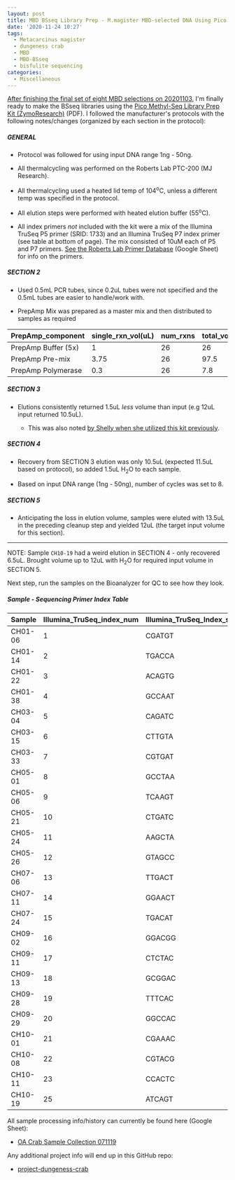 ```yaml
---
layout: post
title: MBD BSseq Library Prep - M.magister MBD-selected DNA Using Pico Methyl-Seq Kit
date: '2020-11-24 10:27'
tags:
  - Metacarcinus magister
  - dungeness crab
  - MBD
  - MBD-BSseq
  - bisfulite sequencing
categories:
  - Miscellaneous
---
```

[After finishing the final set of eight MBD selections on 20201103](https://robertslab.github.io/sams-notebook/2020/11/03/MBD-Selection-M.magister-Sheared-Gill-gDNA-16-of-24-Samples-Set-3-of-3.html), I'm finally ready to make the BSseq libraries using the [Pico Methyl-Seq Library Prep Kit (ZymoResearch)](https://github.com/RobertsLab/resources/blob/master/protocols/Commercial_Protocols/ZymoResearch_PicoMethylseq.pdf) (PDF). I followed the manufacturer's protocols with the following notes/changes (organized by each section in the protocol):

##### GENERAL

- Protocol was followed for using input DNA range 1ng - 50ng.

- All thermalcycling was performed on the Roberts Lab PTC-200 (MJ Research).

- All thermalcycling used a heated lid temp of 104<sup>o</sup>C, unless a different temp was specified in the protocol.

- All elution steps were performed with heated elution buffer (55<sup>o</sup>C).

- All index primers _not_ included with the kit were a mix of the Illumina TruSeq P5 primer (SRID: 1733) and an Illumina TruSeq P7 index primer (see table at bottom of page). The mix consisted of 10uM each of P5 and P7 primers. [See the Roberts Lab Primer Database](https://docs.google.com/spreadsheets/d/14m2kkFhxcoKWWIGoAD_7VOVsAg9wilME2UcSLqfnqLI/edit?usp=sharing) (Google Sheet) for info on the primers.

##### SECTION 2

- Used 0.5mL PCR tubes, since 0.2uL tubes were not specified and the 0.5mL tubes are easier to handle/work with.

- PrepAmp Mix was prepared as a master mix and then distributed to samples as required

| PrepAmp_component   | single_rxn_vol(uL) | num_rxns | total_vol(uL) |
|---------------------|--------------------|----------|---------------|
| PrepAmp Buffer (5x) | 1                  | 26       | 26            |
| PrepAmp Pre-mix     | 3.75               | 26       | 97.5          |
| PrepAmp Polymerase  | 0.3                | 26       | 7.8           |

##### SECTION 3

- Elutions consistently returned 1.5uL _less_ volume than input (e.g 12uL input returned 10.5uL).

  - This was also noted [by Shelly when she utilized this kit previously](https://shellytrigg.github.io/122th-post/).

##### SECTION 4

- Recovery from SECTION 3 elution was only 10.5uL (expected 11.5uL based on protocol), so added 1.5uL H<sub>2</sub>O to each sample.

- Based on input DNA range (1ng - 50ng), number of cycles was set to 8.

##### SECTION 5

- Anticipating the loss in elution volume, samples were eluted with 13.5uL in the preceding cleanup step and yielded 12uL (the target input volume for this section).

---

NOTE: Sample `CH10-19` had a weird elution in SECTION 4 - only recovered 6.5uL. Brought volume up to 12uL with H<sub>2</sub>O for required input volume in SECTION 5.

Next step, run the samples on the Bioanalyzer for QC to see how they look.



##### Sample - Sequencing Primer Index Table

| Sample  | Illumina_TruSeq_index_num | Illumina_TruSeq_Index_seq | SRID/ZymoID |
|---------|---------------------------|---------------------------|-------------|
| CH01-06 | 1                         | CGATGT                    | 1732        |
| CH01-14 | 2                         | TGACCA                    | A           |
| CH01-22 | 3                         | ACAGTG                    | 1731        |
| CH01-38 | 4                         | GCCAAT                    | B           |
| CH03-04 | 5                         | CAGATC                    | C           |
| CH03-15 | 6                         | CTTGTA                    | D           |
| CH03-33 | 7                         | CGTGAT                    | E           |
| CH05-01 | 8                         | GCCTAA                    | 1730        |
| CH05-06 | 9                         | TCAAGT                    | 1729        |
| CH05-21 | 10                        | CTGATC                    | 1728        |
| CH05-24 | 11                        | AAGCTA                    | 1727        |
| CH05-26 | 12                        | GTAGCC                    | F           |
| CH07-06 | 13                        | TTGACT                    | 1726        |
| CH07-11 | 14                        | GGAACT                    | 1725        |
| CH07-24 | 15                        | TGACAT                    | 1724        |
| CH09-02 | 16                        | GGACGG                    | 1723        |
| CH09-11 | 17                        | CTCTAC                    | 1722        |
| CH09-13 | 18                        | GCGGAC                    | 1721        |
| CH09-28 | 19                        | TTTCAC                    | 1720        |
| CH09-29 | 20                        | GGCCAC                    | 1719        |
| CH10-01 | 21                        | CGAAAC                    | 1718        |
| CH10-08 | 22                        | CGTACG                    | 1717        |
| CH10-11 | 23                        | CCACTC                    | 1805        |
| CH10-19 | 25                        | ATCAGT                    | 1804        |

All sample processing info/history can currently be found here (Google Sheet):

- [OA Crab Sample Collection 071119](https://docs.google.com/spreadsheets/d/1ym0XnYVts98tIUCn0kIaU6VuvqxzV7LoSx9RHwLdiIs/edit?usp=sharing)

Any additional project info will end up in this GitHub repo:

- [project-dungeness-crab](https://github.com/RobertsLab/project-dungeness-crab)
